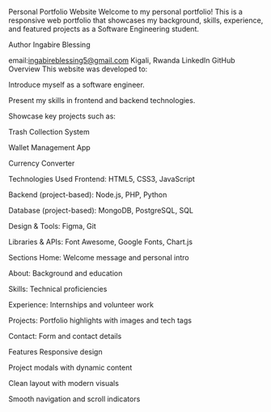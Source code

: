 Personal Portfolio Website
Welcome to my personal portfolio! This is a responsive web portfolio that showcases my background, skills, experience, and featured projects as a Software Engineering student.

 Author
Ingabire Blessing

email:ingabireblessing5@gmail.com
 Kigali, Rwanda
 LinkedIn
 GitHub
 Overview
This website was developed to:

Introduce myself as a software engineer.

Present my skills in frontend and backend technologies.

Showcase key projects such as:

Trash Collection System

Wallet Management App

Currency Converter

Technologies Used
Frontend: HTML5, CSS3, JavaScript

Backend (project-based): Node.js, PHP, Python

Database (project-based): MongoDB, PostgreSQL, SQL

Design & Tools: Figma, Git

Libraries & APIs: Font Awesome, Google Fonts, Chart.js

 Sections
Home: Welcome message and personal intro

About: Background and education

Skills: Technical proficiencies

Experience: Internships and volunteer work

Projects: Portfolio highlights with images and tech tags

Contact: Form and contact details

 Features
Responsive design

Project modals with dynamic content

Clean layout with modern visuals

Smooth navigation and scroll indicators
